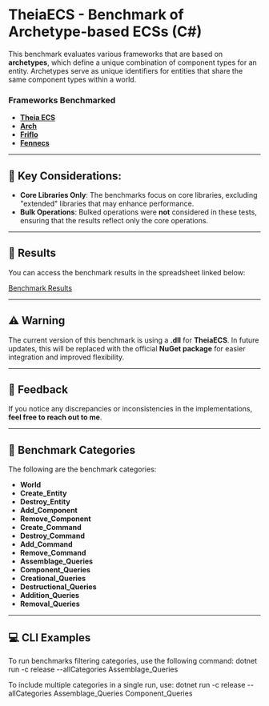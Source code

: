 # TheiaECS - Benchmark of Archetype-based ECSs (C#)

This benchmark evaluates various frameworks that are based on **archetypes**, which define a unique combination of component types for an entity. Archetypes serve as unique identifiers for entities that share the same component types within a world.

### Frameworks Benchmarked

- **[Theia ECS](https://github.com/vrezendedev/TheiaECS)**
- **[Arch](https://github.com/genaray/Arch)**  
- **[Friflo](https://github.com/friflo/Friflo.Engine.ECS)**  
- **[Fennecs](https://github.com/outfox/fennecs/)**  

---

## 📌 Key Considerations:
- **Core Libraries Only**: The benchmarks focus on core libraries, excluding "extended" libraries that may enhance performance.
- **Bulk Operations**: Bulked operations were **not** considered in these tests, ensuring that the results reflect only the core operations.

---

## 🎯 Results

You can access the benchmark results in the spreadsheet linked below:

[Benchmark Results](https://docs.google.com/spreadsheets/d/e/2PACX-1vTACAEZOs7owk1YY9H7tZm9kcsstpa4pdvcBOfpsnEm0YyAaHAniUKyXpAb6oAU8594vxGA5zyks3Cq/pubhtml)

---

## ⚠️ Warning

The current version of this benchmark is using a **.dll** for **TheiaECS**. In future updates, this will be replaced with the official **NuGet package** for easier integration and improved flexibility.

---

## 📩 Feedback

If you notice any discrepancies or inconsistencies in the implementations, **feel free to reach out to me**.

--- 

## 🔖 Benchmark Categories

The following are the benchmark categories:

- **World**
- **Create_Entity**
- **Destroy_Entity**
- **Add_Component**
- **Remove_Component**
- **Create_Command**
- **Destroy_Command**
- **Add_Command**
- **Remove_Command**
- **Assemblage_Queries**
- **Component_Queries**
- **Creational_Queries**
- **Destructional_Queries**
- **Addition_Queries**
- **Removal_Queries**

---

## 💻 CLI Examples

To run benchmarks filtering categories, use the following command:
    dotnet run -c release --allCategories Assemblage_Queries

To include multiple categories in a single run, use:
    dotnet run -c release --allCategories Assemblage_Queries Component_Queries